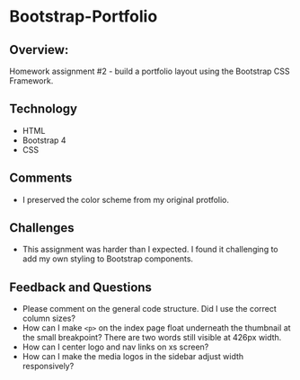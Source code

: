# Bootstrap-Portfolio

## Overview: 
Homework assignment #2 - build a portfolio layout using the Bootstrap CSS Framework.

## Technology 
* HTML
* Bootstrap 4
* CSS

## Comments
* I preserved the color scheme from my original protfolio. 


## Challenges
* This assignment was harder than I expected. I found it challenging to add my own styling to Bootstrap components.

## Feedback and Questions
* Please comment on the general code structure. Did I use the correct column sizes?
* How can I make `<p>` on the index page float underneath the thumbnail at the small breakpoint? There are two words still visible at 426px width.
* How can I center logo and nav links on xs screen?
* How can I make the media logos in the sidebar adjust width responsively?
